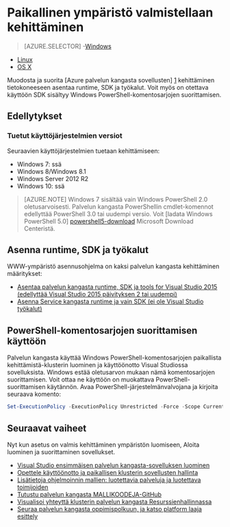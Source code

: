 <properties
   pageTitle="Kehitysympäristön määritys | Microsoft Azure"
   description="Asenna suorituksenaikainen, SDK ja työkalut ja luoda paikallisen kehittäminen klusterin. Kun olet suorittanut tämän asetuksen, sinun on valmis-sovelluksia."
   services="service-fabric"
   documentationCenter=".net"
   authors="rwike77"
   manager="timlt"
   editor=""/>

<tags
   ms.service="service-fabric"
   ms.devlang="dotNet"
   ms.topic="get-started-article"
   ms.tgt_pltfrm="NA"
   ms.workload="NA"
   ms.date="10/26/2016"
   ms.author="ryanwi"/>

# <a name="prepare-your-development-environment"></a>Paikallinen ympäristö valmistellaan kehittäminen

> [AZURE.SELECTOR]
-[Windows](service-fabric-get-started.md)
- [Linux](service-fabric-get-started-linux.md)
- [OS X](service-fabric-get-started-mac.md)

 Muodosta ja suorita [Azure palvelun kangasta sovellusten] [ 1] kehittäminen tietokoneeseen asentaa runtime, SDK ja työkalut. Voit myös on otettava käyttöön SDK sisältyy Windows PowerShell-komentosarjojen suorittamisen.

## <a name="prerequisites"></a>Edellytykset
### <a name="supported-operating-system-versions"></a>Tuetut käyttöjärjestelmien versiot
Seuraavien käyttöjärjestelmien tuetaan kehittämiseen:

- Windows 7: ssä
- Windows 8/Windows 8.1
- Windows Server 2012 R2
- Windows 10: ssä

>[AZURE.NOTE] Windows 7 sisältää vain Windows PowerShell 2.0 oletusarvoisesti. Palvelun kangasta PowerShellin cmdlet-komennot edellyttää PowerShell 3.0 tai uudempi versio. Voit [ladata Windows PowerShell 5.0] [ powershell5-download] Microsoft Download Centeristä.

## <a name="install-the-runtime-sdk-and-tools"></a>Asenna runtime, SDK ja työkalut

WWW-ympäristö asennusohjelma on kaksi palvelun kangasta kehittäminen määritykset:

- [Asentaa palvelun kangasta runtime, SDK ja tools for Visual Studio 2015 (edellyttää Visual Studio 2015 päivityksen 2 tai uudempi)][full-bundle-vs2015]
- [Asenna Service kangasta runtime ja vain SDK (ei ole Visual Studio työkalut)][core-sdk]

## <a name="enable-powershell-script-execution"></a>PowerShell-komentosarjojen suorittamisen käyttöön

Palvelun kangasta käyttää Windows PowerShell-komentosarjojen paikallista kehittämistä-klusterin luominen ja käyttöönotto Visual Studiossa sovelluksista. Windows estää oletusarvon mukaan nämä komentosarjojen suorittamisen. Voit ottaa ne käyttöön on muokattava PowerShell-suorittamisen käytännön. Avaa PowerShell-järjestelmänvalvojana ja kirjoita seuraava komento:

```powershell
Set-ExecutionPolicy -ExecutionPolicy Unrestricted -Force -Scope CurrentUser
```

## <a name="next-steps"></a>Seuraavat vaiheet
Nyt kun asetus on valmis kehittäminen ympäristön luomiseen, Aloita luominen ja suorittaminen sovellukset.

- [Visual Studio ensimmäisen palvelun kangasta-sovelluksen luominen](service-fabric-create-your-first-application-in-visual-studio.md)
- [Opettele käyttöönotto ja paikallisen klusterin sovellusten hallinta](service-fabric-get-started-with-a-local-cluster.md)
- [Lisätietoja ohjelmoinnin mallien: luotettavia palveluja ja luotettava toimijoiden](service-fabric-choose-framework.md)
- [Tutustu palvelun kangasta MALLIKOODEJA-GitHub](https://aka.ms/servicefabricsamples)
- [Visualisoi yhteyttä klusterin palvelun kangasta Resurssienhallinnassa](service-fabric-visualizing-your-cluster.md)
- [Seuraa palvelun kangasta oppimispolkuun, ja katso platform laaja esittely](https://azure.microsoft.com/documentation/learning-paths/service-fabric/)

[1]: http://azure.microsoft.com/en-us/campaigns/service-fabric/ "Palvelun kangasta markkinointikampanjan sivu"
[2]: http://go.microsoft.com/fwlink/?LinkId=517106 "JA RC"
[full-bundle-vs2015]:http://www.microsoft.com/web/handlers/webpi.ashx?command=getinstallerredirect&appid=MicrosoftAzure-ServiceFabric-VS2015 "JA 2015 WebPI linkki"
[full-bundle-dev15]:http://www.microsoft.com/web/handlers/webpi.ashx?command=getinstallerredirect&appid=MicrosoftAzure-ServiceFabric-Dev15 "Dev15 WebPI linkki"
[core-sdk]:http://www.microsoft.com/web/handlers/webpi.ashx?command=getinstallerredirect&appid=MicrosoftAzure-ServiceFabric-CoreSDK "Core SDK WebPI linkki"
[powershell5-download]:https://www.microsoft.com/en-us/download/details.aspx?id=50395
